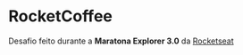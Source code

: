 # RocketCoffee

Desafio feito durante a **Maratona Explorer 3.0** da [Rocketseat](https://www.rocketseat.com.br)
 
